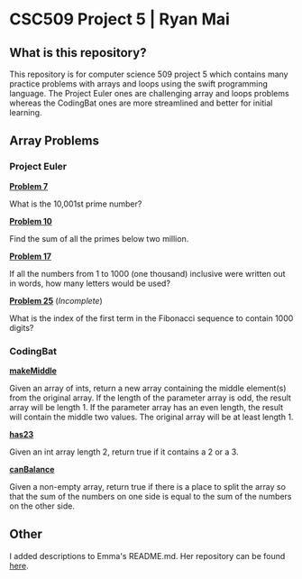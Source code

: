 [//]: # (https://www.markdownguide.org/basic-syntax/)
# CSC509 Project 5 | Ryan Mai

## **What is this repository?**
This repository is for computer science 509 project 5 which contains many practice problems with arrays and loops using the swift programming language. The Project Euler ones are challenging array and loops problems whereas the CodingBat ones are more streamlined and better for initial learning.

## **Array Problems**
### **Project Euler**
[**Problem 7**](https://projecteuler.net/problem=7)

What is the 10,001st prime number?

[**Problem 10**](https://projecteuler.net/problem=10)

Find the sum of all the primes below two million.

[**Problem 17**](https://projecteuler.net/problem=17)

If all the numbers from 1 to 1000 (one thousand) inclusive were written out in words, how many letters would be used?

[**Problem 25**](https://projecteuler.net/problem=25) (*Incomplete*)

What is the index of the first term in the Fibonacci sequence to contain 1000 digits?

### **CodingBat**
[**makeMiddle**](https://codingbat.com/prob/p265802)

Given an array of ints, return a new array containing the middle element(s) from the original array. If the length of the parameter array is odd, the result array will be length 1. If the parameter array has an even length, the result will contain the middle two values. The original array will be at least length 1.

[**has23**](https://codingbat.com/prob/p171022)

Given an int array length 2, return true if it contains a 2 or a 3.

[**canBalance**](https://codingbat.com/prob/p158767)

Given a non-empty array, return true if there is a place to split the array so that the sum of the numbers on one side is equal to the sum of the numbers on the other side.

## **Other**
I added descriptions to Emma's README.md. Her repository can be found [here](https://github.com/esly20/Project5_ESlibeck).

